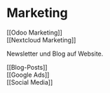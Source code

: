 # Marketing

[[Odoo Marketing]]\
[[Nextcloud Marketing]]

Newsletter und Blog auf Website.

[[Blog-Posts]]\
[[Google Ads]]\
[[Social Media]]